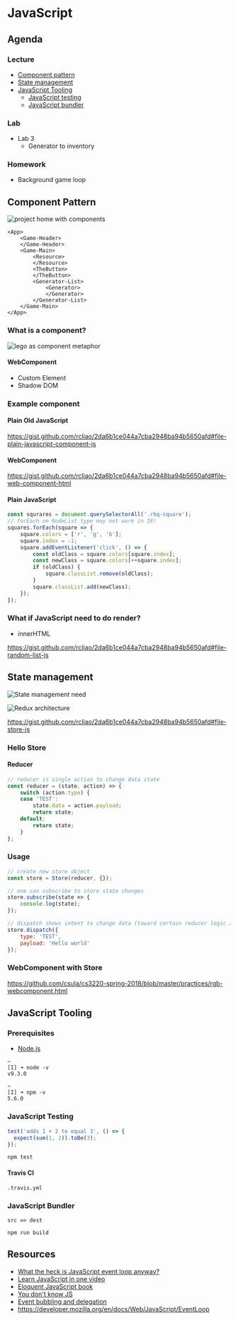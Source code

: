 # JavaScript



## Agenda


### Lecture

* [Component pattern](#component-pattern)
* [State management](#state-management)
* [JavaScript Tooling](#javascript-tooling)
    * [JavaScript testing](#javascript-testing)
    * [JavaScript bundler](#javascript-bundler)


### Lab

* Lab 3
    * Generator to inventory


### Homework

* Background game loop



## Component Pattern


![project home with components](https://raw.githubusercontent.com/csula/cs3220-spring-2018/master/notes/imgs/project/home-components.png)


```
<App>
    <Game-Header>
    </Game-Header>
    <Game-Main>
        <Resource>
        </Resource>
        <TheButton>
        </TheButton>
        <Generator-List>
            <Generator>
            </Generator>
        </Generator-List>
    </Game-Main>
</App>
```


### What is a component?

![lego as component metaphor](https://raw.githubusercontent.com/csula/cs3220-spring-2018/master/notes/imgs/lego-component.jpeg)


#### WebComponent

* Custom Element
* Shadow DOM


### Example component


#### Plain Old JavaScript

https://gist.github.com/rcliao/2da6b1ce044a7cba2948ba94b5650afd#file-plain-javascript-component-js


#### WebComponent

https://gist.github.com/rcliao/2da6b1ce044a7cba2948ba94b5650afd#file-web-component-html


#### Plain JavaScript

```javascript
const squrares = document.querySelectorAll('.rbq-square');
// forEach on NodeList type may not work in IE!
squares.forEach(square => {
    square.colors = ['r', 'g', 'b'];
    square.index = -1;
    square.addEventListener('click', () => {
        const oldClass = square.colors[square.index];
        const newClass = square.colors[++square.index];
        if (oldClass) {
            square.classList.remove(oldClass);
        }
        square.classList.add(newClass);
    });
});
```


### What if JavaScript need to do render?

* innerHTML

https://gist.github.com/rcliao/2da6b1ce044a7cba2948ba94b5650afd#file-random-list-js



## State management


![State management need](https://raw.githubusercontent.com/csula/cs3220-spring-2018/master/notes/imgs/state-management.png)


![Redux architecture](https://raw.githubusercontent.com/csula/cs3220-spring-2018/master/notes/imgs/redux-architecture.png)


https://gist.github.com/rcliao/2da6b1ce044a7cba2948ba94b5650afd#file-store-js


### Hello Store


#### Reducer

```javascript
// reducer is single action to change data state
const reducer = (state, action) => {
    switch (action.type) {
    case 'TEST':
        state.data = action.payload;
        return state;
    default:
        return state;
    }
};
```


### Usage

```javascript
// create new store object
const store = Store(reducer, {});

// one can subscribe to store state changes
store.subscribe(state => {
    console.log(state);
});

// dispatch shows intent to change data (toward certain reducer logic above)
store.dispatch({
    type: 'TEST',
    payload: 'Hello world'
});
```


### WebComponent with Store

https://github.com/csula/cs3220-spring-2018/blob/master/practices/rgb-webcomponent.html



## JavaScript Tooling


### Prerequisites

* [Node.js](https://nodejs.org/en/)


```
~
[I] ➜ node -v
v9.3.0

~
[I] ➜ npm -v
5.6.0
```


### JavaScript Testing

```javascript
test('adds 1 + 2 to equal 3', () => {
  expect(sum(1, 2)).toBe(3);
});
```

```
npm test
```


#### Travis CI

```
.travis.yml
```


### JavaScript Bundler

```
src => dest
```

```
npm run build
```



## Resources

* [What the heck is JavaScript event loop anyway?](https://www.youtube.com/watch?v=8aGhZQkoFbQ)
* [Learn JavaScript in one video](https://www.youtube.com/watch?v=fju9ii8YsGs)
* [Eloquent JavaScript book](http://eloquentjavascript.net/)
* [You don't know JS](https://github.com/getify/You-Dont-Know-JS)
* [Event bubbling and delegation](https://teamtreehouse.com/library/event-bubbling-and-delegation)
* https://developer.mozilla.org/en/docs/Web/JavaScript/EventLoop
